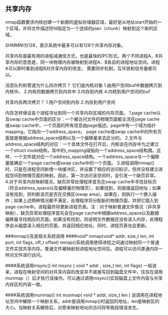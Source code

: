 ## 共享内存
nmap函数要求内核创建一个新额的虚拟存储器区域，最好是从地址start开始的一个区域，并将文件描述符fd指定为一个连续的pian（chunk）映射到这个新的区域。

SHMMNI为128，表示系统中最多可以有128个共享内存对象。

共享内存是最有用的进程减通信方式，也是最快的IPC形式。两个不同进程A，B共享内存的意思是，同一块物理内存被映射到进程A、B各自的进程地址空间。进程A可以即时看到进程B对共享内存的改变。 需要同步机制，互斥锁和信号量都可以。

消息队列和管道为什么四次拷贝？
它们是内核对象
	1.由用户空间buf中数据拷贝到内核中。
	2.内核将数据拷贝到内存中
	3.内存到内核
	4.内核到用户空间的buf

共享内存两次拷贝？
	1.用户空间到内存
	2.内存到用户空间

内存怎样保证各个进程寻址到同一个共享内存区域的内存页面。
	1.page cache以及swap cache中页面的区分：一个被访问文件的物理页面都主流在page cache或swap cache中，一个页面的所有信息由page描述。page中有一个域为指针mapping，它指向一个address_space。 page cache或swap cache中的所有页面就是根据address_space结构以及一个偏移量来去区分的。
	2.文件与address_space结构的对应：一个具体文件在打开后，内核会在内存中为之建立一个struct inode结构，其中的i_mapping域指向一个address_space结构偶。这样，一个文件就对应一个address_space结构。一个address_space与一个偏移量能确定一个page cache或swap cache中的一个页面。
	3.进程调用mmap()时，只是在进程空间新增一块缓冲区，并设置了相应的访问标识，但并没有建立进程空间到物理页面的映射。因此，第一次访问该空间时，会引发一个缺页异常。
	4.对于共享内存映射情况，缺页异常处理程序首先在swap cache中寻找目标页（符合address_space以及偏移量的物理页），如果找到，则直接返回地址；如果没有找到，则判断该页是否在交换区(swap area)，如果在，则执行一个换入操作；如果上述两种情况都不满足，处理程序将分配新的物理页面，并把它插入到page cache中。进程最终将更新进程页表。注：对于映射普通文件情况（非共享映射），缺页异常处理程序首先会在page cache中根据address_space以及数据偏移量寻找相应的页面。如果没有找到，则说明文件数据还没有读入内存，处理程序会从磁盘读入相应的页面，并返回相应地址，同时，进程页表也会更新。

###mmap()及其相关系统调用
####void* mmap(void* addr, size_t len, int port, int flags, off_t offset)
mmap()系统调用使得进程之间通过映射同一个普通文件实现共享内存。普通文件被映射到进程地址空间后，进程可以访问普通内存一样对文件进行访问。

####系统调用msync()
int msync ( void * addr , size_t len, int flags)
一般说来，进程在映射空间的对共享内容的改变并不直接写回到磁盘文件中，往往在调用munmap（）后才执行该操作。可以通过调用msync()实现磁盘上文件内容与共享内存区的内容一致。

####系统调用munmap()
int munmap( void * addr, size_t len )
该调用在进程地址空间中解除一个映射关系，addr是调用mmap()时返回的地址，len是映射区的大小。当映射关系解除后，对原来映射地址的访问将导致段错误发生。




